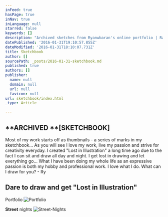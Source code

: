 ```yaml
---
inFeed: true
hasPage: true
inNav: true
inLanguage: null
starred: false
keywords: []
description: "Archived sketches from Ryanwbaran's online portfolio | Raw | GoToProDesign"
datePublished: '2016-01-31T19:10:57.855Z'
dateModified: '2016-01-31T18:10:07.731Z'
title: Sketchbook
author: []
sourcePath: _posts/2016-01-31-sketchbook.md
published: true
authors: []
publisher:
  name: null
  domain: null
  url: null
  favicon: null
url: sketchbook/index.html
_type: Article

---
```

## **ARCHIVED **\[SKETCHBOOK\]

Most of my work starts off as thumbnails - a series of marks in my sketchbook... As you will see I love my work, live my passion and strive for creativity everyday. I created "Lost in Illustration" a long time ago due to the fact I can sit and draw all day and night. I get lost in drawing and let everything go... What I have been doing my whole life as an expressive passion is both my hobby and professional work. I love what I do. What can I draw for you? - Ry

## Dare to draw and get "Lost in Illustration"

Portfolio
![Portfolio](https://s3-us-west-2.amazonaws.com/the-grid-img/p/ed9df0a0ea328a71f17f9f4b51bdcb9e9288230b.jpg)

**Street** nights
![Street-Nights](https://the-grid-user-content.s3-us-west-2.amazonaws.com/d76f906e-d12f-40d2-8af3-b740c01a1630.jpg)